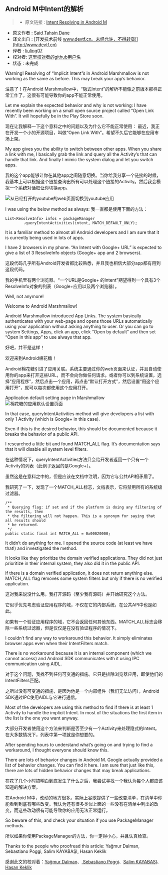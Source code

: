 Android M中Intent的解析
---

> * 原文链接 : [Intent Resolving in Android M](https://medium.com/google-developer-experts/intent-resolving-in-android-m-c17d39d27048#.n23z2g14e)
* 原文作者 : [Said Tahsin Dane](https://medium.com/@tasomaniac)
* 译文出自 : [开发技术前线 www.devtf.cn。未经允许，不得转载!](http://www.devtf.cn)
* 译者 : [liuling07](https://github.com/liuling07) 
* 校对者: [这里校对者的github用户名](github链接)
* 状态 :  未完成 

Warning! Resolving of “Implicit Intent”s in Android Marshmallow is not working as the same as before. This may break your app’s behavior.

注意了！在Android Marshmallow中，“隐式Intent”的解析不能像之前版本那样正常工作了。这很有可能导致你的app不能正常使用。

Let me explain the expected behavior and why is not working:
I have recently been working on a small open source project called “Open Link With”. It will hopefully be in the Play Store soon.

现在让我解释一下这个意料之中的问题以及为什么它不能正常使用：
最近，我正在开发一个小的开源项目，叫做“Open Link With”。希望不久后它能够在应用市场上架。

My app gives you the ability to switch between other apps. When you share a link with me, I basically grab the link and query all the Activity’s that can handle that link. And finally I mimic the system dialog and let you switch apps.

我的这个app能够让你在其他app之间随意切换。当你给我分享一个链接的时候，我基本上可以根据这个链接查询出所有可以处理这个链接的Activity。然后我会模拟一个系统对话框让你切换app。

![从已经打开的youtube的web页面切换到youtube应用](https://cdn-images-1.medium.com/max/1600/1*rW8I8aCpJ2q8fnfKH_51_g.gif)

I was using the below method as always:
我一直都是使用下面的方法：

```
List<ResolveInfo> infos = packageManager
        .queryIntentActivities(intent, MATCH_DEFAULT_ONLY);
```

It is a familiar method to almost all Android developers and I am sure that it is currently being used in lots of apps.

I have 2 browsers in my phone. “An Intent with Google+ URL” is expected to give a list of 3 ResolveInfo objects (Google+ app and 2 browsers).

这段代码几乎所有Android开发者都比较熟悉，并且我也相信大部分app都有用到这段代码。

我的手机里有两个浏览器。“一个URL是Google+ 的Intent”期望得到一个具有3个ResolveInfo对象的列表（Google+应用以及两个浏览器）。

Well, not anymore!

Welcome to Android Marshmallow!

Android Marshmallow introduced App Links. The system basically authenticates with your web-page and opens those URLs automatically using your application without asking anything to user. Or you can go to system Settings, Apps, click an app, click “Open by default” and then set “Open in this app” to use always that app.

好吧，并不是这样！

欢迎来到Android棉花糖！

Android棉花糖引进了应用关联。系统主要通过你的web页面来认证，并且自动使用你的app来打开这些URL，而不会向你做任何请求。或者你可以到系统设置，选择“应用程序”，然后点击一个应用，再点击“默认打开方式”，然后设置“用这个应用打开”，就可以每次都使用这个应用打开。

Application default setting page in Marshmallow
![棉花糖的应用默认设置页面](https://cdn-images-1.medium.com/max/800/1*MVZbYKhwu-7qnyGAFWuNsw.png)

In that case, queryIntentActivities method will give developers a list with only 1 Activity (which is Google+ in this case).

Even if this is the desired behavior, this should be documented because it breaks the behavior of a public API.

I researched a little bit and found MATCH_ALL flag. It’s documentation says that it will disable all system level filters.

在这种情况下，queryIntentActivities方法只会给开发者返回一个只有一个Activity的列表（此例子返回的是Google+）。

虽然这是在意料之中的，但是应该在文档中注明，因为它与公共API相矛盾了。

我研究了一下，发现了一个MATCH_ALL标志，文档表示，它将禁用所有的系统级过滤器。

```
/**
 * Querying flag: if set and if the platform is doing any filtering of the results, then
 * the filtering will not happen. This is a synonym for saying that all results should
 * be returned.
 */
public static final int MATCH_ALL = 0x00020000;
```

It didn’t do anything for me. I opened the source code (at least we have that!) and investigated the method.

It looks like they prioritize the domain verified applications. They did not just prioritize in their internal system, they also did it in the public API.

If there is a domain verified application, it does not return anything else. MATCH_ALL flag removes some system filters but only if there is no verified application.

这对我来说没什么用。我打开源码（至少我有源码）并开始研究这个方法。

它似乎优先考虑验证应用程序的域，不仅在它的内部系统，在公共API中也是如此。

如果有一个验证应用程序的域，它不会返回任何其他东西。MATCH_ALL标志会移除一些系统过滤器，但是仅仅是在没有验证程序的情况下。

I couldn’t find any way to workaround this behavior. It simply eliminates browser apps even when their IntentFilters match.

There is no workaround because it is an internal component (which we cannot access) and Android SDK communicates with it using IPC communication using AIDL.

对于这个问题，我找不到任何可变通的措施。它只是排除浏览器应用，即使他们的IntentFilters匹配。

之所以没有可变通的措施，是因为他是一个内部组件（我们无法访问），Android SDK通过IPC使用AIDL与它进行通信。

Most of the developers are using this method to find if there is at least 1 Activity to handle the implicit Intent. In most of the situations the first item in the list is the one you want anyway.

大部分开发者使用这个方法来判断是否至少有一个Activity来处理隐式的Intent。在大多数情况下，列表中第一项就是你想要的。

After spending hours to understand what’s going on and trying to find a workaround, I thought everyone should know this.

There are lots of behavior changes in Android M. Google actually provided a list of behavior changes. You can find it here. I am sure that just like this, there are lots of hidden behavior changes that may break applications.

在花了几个小时搞明白到底发生了什么之后，我尝试寻找一个我认为每个人都应该知道的解决方案。

在Android M中，改动的地方很多。实际上谷歌提供了一些改变清单，在清单中你能看到到底有哪些改变。我认为还有很多类似上面的一些没有在清单中列出的改变，而这些改动很有可能导致你的应用无法正常运行。

So beware of this, and check your situation if you use PackageManager methods.

所以如果你使用PackageManager的方法，你一定得小心，并且认真检查。

Thanks to the people who proofread this article: Yağmur Dalman, Sebastiano Poggi, Salim KAYABAŞI, Hasan Keklik

感谢此文的校对着：[Yağmur Dalman](https://twitter.com/yagmurdalman)、[ Sebastiano Poggi](https://medium.com/u/9706138c9bfb)、[Salim KAYABAŞI](https://medium.com/u/73761c65c602)、[Hasan Keklik](https://medium.com/u/24a0490cd588)


